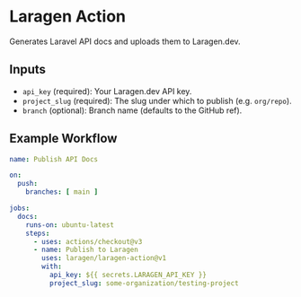 # Laragen Action

Generates Laravel API docs and uploads them to Laragen.dev.

## Inputs

- `api_key` (required): Your Laragen.dev API key.
- `project_slug` (required): The slug under which to publish (e.g. `org/repo`).
- `branch` (optional): Branch name (defaults to the GitHub ref).

## Example Workflow

```yaml
name: Publish API Docs

on:
  push:
    branches: [ main ]

jobs:
  docs:
    runs-on: ubuntu-latest
    steps:
      - uses: actions/checkout@v3
      - name: Publish to Laragen
        uses: laragen/laragen-action@v1
        with:
          api_key: ${{ secrets.LARAGEN_API_KEY }}
          project_slug: some-organization/testing-project
